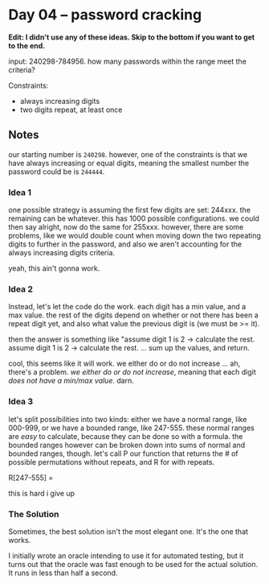 # Day 04 – password cracking

**Edit: I didn't use any of these ideas. Skip to the bottom if you want to get to the end.**

input: 240298-784956. how many passwords within the range meet the criteria?

Constraints:

- always increasing digits
- two digits repeat, at least once

## Notes

our starting number is `240298`. however, one of the constraints is that we have always increasing or equal digits, meaning the smallest number the password could be is `244444`.

### Idea 1

one possible strategy is assuming the first few digits are set: 244xxx. the remaining can be whatever. this has 1000 possible configurations. we could then say alright, now do the same for 255xxx. however, there are some problems, like we would double count when moving down the two repeating digits to further in the password, and also we aren't accounting for the always increasing digits criteria.

yeah, this ain't gonna work.

### Idea 2

Instead, let's let the code do the work. each digit has a min value, and a max value. the rest of the digits depend on whether or not there has been a repeat digit yet, and also what value the previous digit is (we must be >= it).

then the answer is something like "assume digit 1 is 2 -> calculate the rest. assume digit 1 is 2 -> calculate the rest. ... sum up the values, and return.

cool, this seems like it will work. we either do or do not increase ... ah, there's a problem. _we either do or do not increase_, meaning that each digit _does not have a min/max value_. darn.

### Idea 3

let's split possibilities into two kinds: either we have a normal range, like 000-999, or we have a bounded range, like 247-555. these normal ranges are _easy_ to calculate, because they can be done so with a formula. the bounded ranges however can be broken down into sums of normal and bounded ranges, though. let's call P our function that returns the # of possible permutations without repeats, and R for with repeats.

R[247-555] =

this is hard i give up

### The Solution

Sometimes, the best solution isn't the most elegant one. It's the one that works.

I initially wrote an oracle intending to use it for automated testing, but it turns out that the oracle was fast enough to be used for the actual solution. It runs in less than half a second.
